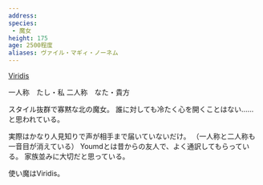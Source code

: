 ```yaml
---
address: 
species:
 - 魔女
height: 175
age: 2500程度
aliases: ヴァイル・マギィ・ノーネム
---
```


[Viridis](Viridis.md)

一人称　たし・私
二人称　なた・貴方

スタイル抜群で寡黙な北の魔女。
誰に対しても冷たく心を開くことはない……
と思われている。

実際はかなり人見知りで声が相手まで届いていないだけ。
（一人称と二人称も一音目が消えている）
Youmdとは昔からの友人で、よく通訳してもらっている。
家族並みに大切だと思っている。

使い魔はViridis。